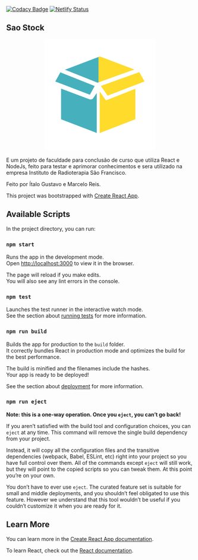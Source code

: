 [![Codacy Badge](https://api.codacy.com/project/badge/Grade/e4795a230b124819aaaf35a117d268ea)](https://app.codacy.com/gh/SaoXico/SaoStock?utm_source=github.com&utm_medium=referral&utm_content=SaoXico/SaoStock&utm_campaign=Badge_Grade_Dashboard)
[![Netlify Status](https://api.netlify.com/api/v1/badges/b15a26c6-b364-43e0-a03e-cae9734bc687/deploy-status)](https://app.netlify.com/sites/saostock/deploys)

## Sao Stock

<p align="center">
  <img width="300" height="300" src="./logo.png">
</p>

E um projeto de faculdade para conclusão de curso que utiliza React e NodeJs, feito para testar e aprimorar conhecimentos e sera utilizado na empresa Instituto de Radioterapia São Francisco.

Feito por Ítalo Gustavo e Marcelo Reis.

This project was bootstrapped with [Create React App](https://github.com/facebook/create-react-app).

## Available Scripts

In the project directory, you can run:

### `npm start`

Runs the app in the development mode.<br />
Open [http://localhost:3000](http://localhost:3000) to view it in the browser.

The page will reload if you make edits.<br />
You will also see any lint errors in the console.

### `npm test`

Launches the test runner in the interactive watch mode.<br />
See the section about [running tests](https://facebook.github.io/create-react-app/docs/running-tests) for more information.

### `npm run build`

Builds the app for production to the `build` folder.<br />
It correctly bundles React in production mode and optimizes the build for the best performance.

The build is minified and the filenames include the hashes.<br />
Your app is ready to be deployed!

See the section about [deployment](https://facebook.github.io/create-react-app/docs/deployment) for more information.

### `npm run eject`

**Note: this is a one-way operation. Once you `eject`, you can’t go back!**

If you aren’t satisfied with the build tool and configuration choices, you can `eject` at any time. This command will remove the single build dependency from your project.

Instead, it will copy all the configuration files and the transitive dependencies (webpack, Babel, ESLint, etc) right into your project so you have full control over them. All of the commands except `eject` will still work, but they will point to the copied scripts so you can tweak them. At this point you’re on your own.

You don’t have to ever use `eject`. The curated feature set is suitable for small and middle deployments, and you shouldn’t feel obligated to use this feature. However we understand that this tool wouldn’t be useful if you couldn’t customize it when you are ready for it.

## Learn More

You can learn more in the [Create React App documentation](https://facebook.github.io/create-react-app/docs/getting-started).

To learn React, check out the [React documentation](https://reactjs.org/).
